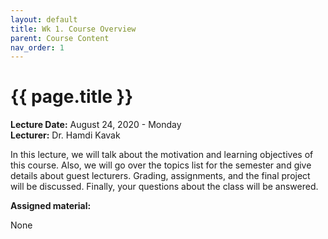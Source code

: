 ```yaml
---
layout: default
title: Wk 1. Course Overview
parent: Course Content
nav_order: 1
---
```


# {{ page.title }}

**Lecture Date:** August 24, 2020 - Monday  
**Lecturer:** Dr. Hamdi Kavak  

In this lecture, we will talk about the motivation and learning objectives of this course. Also, we will go over the topics list for the semester and give details about guest lecturers. Grading, assignments, and the final project will be discussed. Finally, your questions about the class will be answered.

**Assigned material:**  

None  
